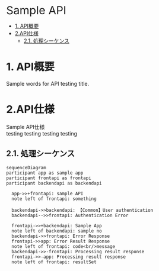<link href="./style.css" rel="stylesheet"></link>

<span style="font-size: 30px;">Sample API</sapn>

- [1. API概要](#1-api概要)
- [2.API仕様](#2api仕様)
  - [2.1. 処理シーケンス](#21-処理シーケンス)

# 1. API概要
 Sample words for API testing title.

# 2.API仕様
 Sample API仕様<br>
 testing testing testing testing

## 2.1. 処理シーケンス

```mermaid
sequenceDiagram
participant app as sample app
participant frontapi as frontapi
participant backendapi as backendapi

  app->>+frontapi: sample API
  note left of frontapi: something
  
  backendapi->>backendapi: 【Common】User authentication
  backendapi-->>frontapi: Authentication Error

  frontapi->>+backendapi: Sample App
  note left of backendapi: sample no
  backendapi->>frontapi: Error Response
  frontapi->>app: Error Result Response
  note left of frontapi: code<br/>message
  backendapi->>-frontapi: Processing result response
  frontapi->>-app: Processing result response
  note left of frontapi: resultSet
```

<br>